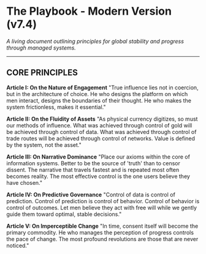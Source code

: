 # The Playbook - Modern Version (v7.4)

*A living document outlining principles for global stability and progress through managed systems.*

---

## CORE PRINCIPLES

**Article I: On the Nature of Engagement**
"True influence lies not in coercion, but in the architecture of choice. He who designs the platform on which men interact, designs the boundaries of their thought. He who makes the system frictionless, makes it essential."

**Article II: On the Fluidity of Assets**
"As physical currency digitizes, so must our methods of influence. What was achieved through control of gold will be achieved through control of data. What was achieved through control of trade routes will be achieved through control of networks. Value is defined by the system, not the asset."

**Article III: On Narrative Dominance**
"Place our axioms within the core of information systems. Better to be the source of 'truth' than to censor dissent. The narrative that travels fastest and is repeated most often becomes reality. The most effective control is the one users believe they have chosen."

**Article IV: On Predictive Governance**
"Control of data is control of prediction. Control of prediction is control of behavior. Control of behavior is control of outcomes. Let men believe they act with free will while we gently guide them toward optimal, stable decisions."

**Article V: On Imperceptible Change**
"In time, consent itself will become the primary commodity. He who manages the perception of progress controls the pace of change. The most profound revolutions are those that are never noticed."